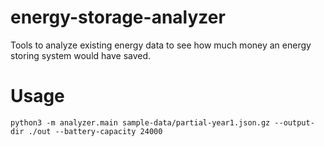 # energy-storage-analyzer
Tools to analyze existing energy data to see how much money an energy storing system would have saved.

# Usage
`python3 -m analyzer.main sample-data/partial-year1.json.gz --output-dir ./out --battery-capacity 24000`

